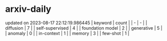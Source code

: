 # arxiv-daily
updated on 2023-08-17 22:12:19.986445
| keyword | count |
| - | - |
| diffusion | 7 |
| self-supervised | 4 |
| foundation model | 2 |
| generative | 5 |
| anomaly | 0 |
| in-context | 1 |
| memory | 3 |
| few-shot | 1 |
